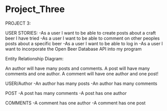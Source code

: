 # Project_Three


PROJECT 3:

USER STORIES:
-As a user I want to be able to create posts about a craft beer I have tried
-As a user I want to be able to comment on other peoples posts about a specific beer
-As a user I want to be able to log in 
-As a user I want to incorporate the Open Beer Database API into my program



Entity Relationship Diagram:

An author will have many posts and comments. A post will have many comments and one author. A comment will have one author and one post!

USER/Author
-An author has many posts
-An author has many comments

POST 
-A post has many comments
-A post has one author


COMMENTS
-A comment has one author
-A comment has one post
